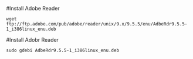 #Install Adobe Reader

    wget ftp://ftp.adobe.com/pub/adobe/reader/unix/9.x/9.5.5/enu/AdbeRdr9.5.5-1_i386linux_enu.deb

#Install Adobr Reader

    sudo gdebi AdbeRdr9.5.5-1_i386linux_enu.deb
